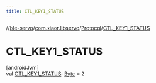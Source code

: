 ```yaml
---
title: CTL_KEY1_STATUS
---
```

//[ble-servo](../../../index.html)/[com.xiaor.libservo](../index.html)/[Protocol](index.html)/[CTL_KEY1_STATUS](-c-t-l_-k-e-y1_-s-t-a-t-u-s.html)



# CTL_KEY1_STATUS



[androidJvm]\
val [CTL_KEY1_STATUS](-c-t-l_-k-e-y1_-s-t-a-t-u-s.html): [Byte](https://kotlinlang.org/api/latest/jvm/stdlib/kotlin/-byte/index.html) = 2




